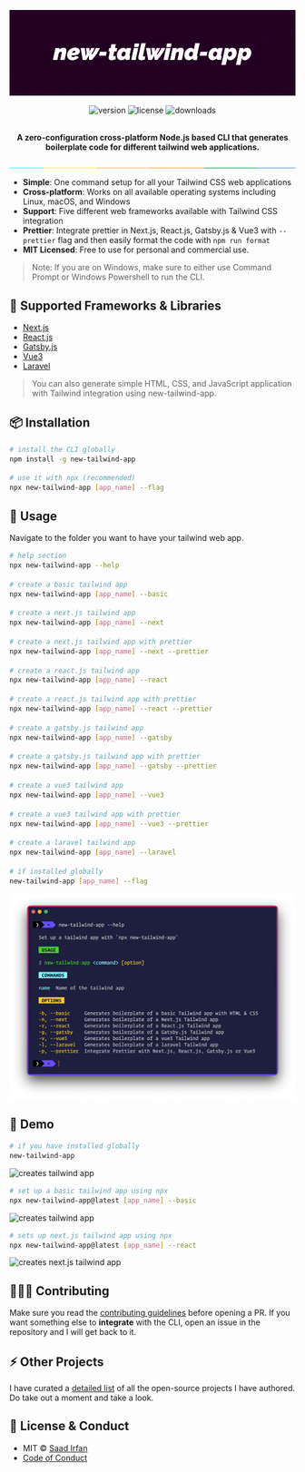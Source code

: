 ![cover](img/cover.jpg)

<div align="center">
	<img src="https://img.shields.io/npm/v/new-tailwind-app?color=%2317BCB8" alt="version">
	<img src="https://img.shields.io/npm/l/new-tailwind-app?color=%2317BCB8" alt="license">
	<img src="https://img.shields.io/npm/dt/new-tailwind-app?color=%2317BCB8" alt="downloads">
</div>
<br>

<p align="center">
<strong>A zero-configuration cross-platform Node.js based CLI that generates boilerplate code for different tailwind web applications.</strong>
</p>

![separator](img/separate.jpeg)

- **Simple**: One command setup for all your Tailwind CSS web applications
- **Cross-platform**: Works on all available operating systems including Linux, macOS, and Windows
- **Support**: Five different web frameworks available with Tailwind CSS integration
- **Prettier**: Integrate prettier in Next.js, React.js, Gatsby.js & Vue3 with `--prettier` flag and then easily format the code with `npm run format`
- **MIT Licensed**: Free to use for personal and commercial use.


>Note: If you are on Windows, make sure to either use Command Prompt or Windows Powershell to run the CLI.

## 🚀 Supported Frameworks & Libraries

- [Next.js](https://nextjs.org/)
- [React.js](https://reactjs.org/)
- [Gatsby.js](https://www.gatsbyjs.com/)
- [Vue3](https://v3.vuejs.org/)
- [Laravel](https://laravel.com/)

>You can also generate simple HTML, CSS, and JavaScript application with Tailwind integration using new-tailwind-app.

## 📦 Installation

```sh
# install the CLI globally
npm install -g new-tailwind-app

# use it with npx (recommended)
npx new-tailwind-app [app_name] --flag
```

## 🚀 Usage

Navigate to the folder you want to have your tailwind web app.

```sh
# help section
npx new-tailwind-app --help

# create a basic tailwind app
npx new-tailwind-app [app_name] --basic

# create a next.js tailwind app
npx new-tailwind-app [app_name] --next

# create a next.js tailwind app with prettier
npx new-tailwind-app [app_name] --next --prettier

# create a react.js tailwind app
npx new-tailwind-app [app_name] --react

# create a react.js tailwind app with prettier
npx new-tailwind-app [app_name] --react --prettier

# create a gatsby.js tailwind app
npx new-tailwind-app [app_name] --gatsby

# create a gatsby.js tailwind app with prettier
npx new-tailwind-app [app_name] --gatsby --prettier

# create a vue3 tailwind app
npx new-tailwind-app [app_name] --vue3

# create a vue3 tailwind app with prettier
npx new-tailwind-app [app_name] --vue3 --prettier

# create a laravel tailwind app
npx new-tailwind-app [app_name] --laravel

# if installed globally
new-tailwind-app [app_name] --flag

```

![help section](img/help.png)

## 🎩 Demo

```sh
# if you have installed globally
new-tailwind-app
```

![creates tailwind app](img/usage-1.gif)

```sh
# set up a basic tailwind app using npx
npx new-tailwind-app@latest [app_name] --basic
```

![creates tailwind app](img/usage-2.gif)

```sh
# sets up next.js tailwind app using npx
npx new-tailwind-app@latest [app_name] --react
```

![creates next.js tailwind app](img/usage-3.gif)

## 👨🏻‍💻 Contributing

Make sure you read the [contributing guidelines](https://github.com/msaaddev/new-tailwind-app/blob/master/contributing.md) before opening a PR. If you want something else to **integrate** with the CLI, open an issue in the repository and I will get back to it.

## ⚡️ Other Projects

I have curated a [detailed list](https://github.com/msaaddev/open-source) of all the open-source projects I have authored. Do take out a moment and take a look.

## 🔑 License & Conduct

- MIT © [Saad Irfan](https://github.com/msaaddev)
- [Code of Conduct](https://github.com/msaaddev/new-tailwind-app/blob/master/code-of-conduct.md)
